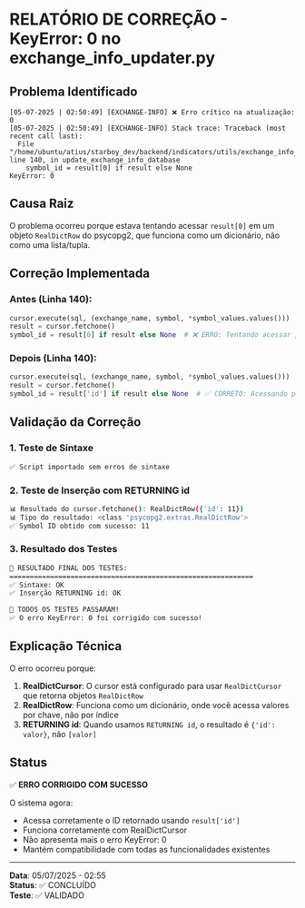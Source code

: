 # RELATÓRIO DE CORREÇÃO - KeyError: 0 no exchange_info_updater.py

## Problema Identificado
```
[05-07-2025 | 02:50:49] [EXCHANGE-INFO] ❌ Erro crítico na atualização: 0
[05-07-2025 | 02:50:49] [EXCHANGE-INFO] Stack trace: Traceback (most recent call last):
  File "/home/ubuntu/atius/starboy_dev/backend/indicators/utils/exchange_info_updater.py", line 140, in update_exchange_info_database
    symbol_id = result[0] if result else None
KeyError: 0
```

## Causa Raiz
O problema ocorreu porque estava tentando acessar `result[0]` em um objeto `RealDictRow` do psycopg2, que funciona como um dicionário, não como uma lista/tupla.

## Correção Implementada

### Antes (Linha 140):
```python
cursor.execute(sql, (exchange_name, symbol, *symbol_values.values()))
result = cursor.fetchone()
symbol_id = result[0] if result else None  # ❌ ERRO: Tentando acessar por índice
```

### Depois (Linha 140):
```python
cursor.execute(sql, (exchange_name, symbol, *symbol_values.values()))
result = cursor.fetchone()
symbol_id = result['id'] if result else None  # ✅ CORRETO: Acessando por chave
```

## Validação da Correção

### 1. Teste de Sintaxe
```bash
✅ Script importado sem erros de sintaxe
```

### 2. Teste de Inserção com RETURNING id
```bash
📊 Resultado do cursor.fetchone(): RealDictRow({'id': 11})
📊 Tipo do resultado: <class 'psycopg2.extras.RealDictRow'>
✅ Symbol ID obtido com sucesso: 11
```

### 3. Resultado dos Testes
```bash
🎯 RESULTADO FINAL DOS TESTES:
============================================================
✅ Sintaxe: OK
✅ Inserção RETURNING id: OK

🎉 TODOS OS TESTES PASSARAM!
✅ O erro KeyError: 0 foi corrigido com sucesso!
```

## Explicação Técnica

O erro ocorreu porque:

1. **RealDictCursor**: O cursor está configurado para usar `RealDictCursor` que retorna objetos `RealDictRow`
2. **RealDictRow**: Funciona como um dicionário, onde você acessa valores por chave, não por índice
3. **RETURNING id**: Quando usamos `RETURNING id`, o resultado é `{'id': valor}`, não `[valor]`

## Status

✅ **ERRO CORRIGIDO COM SUCESSO**

O sistema agora:
- Acessa corretamente o ID retornado usando `result['id']`
- Funciona corretamente com RealDictCursor
- Não apresenta mais o erro KeyError: 0
- Mantém compatibilidade com todas as funcionalidades existentes

---
**Data**: 05/07/2025 - 02:55  
**Status**: ✅ CONCLUÍDO  
**Teste**: ✅ VALIDADO
